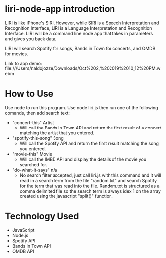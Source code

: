 # liri-node-app introduction
LIRI is like iPhone's SIRI. However, while SIRI is a Speech Interpretation and Recognition Interface, LIRI is a Language Interpretation and Recognition Interface. LIRI will be a command line node app that takes in parameters and gives you back data.

LIRI will search Spotify for songs, Bands in Town for concerts, and OMDB for movies.

Link to app demo: file:///Users/naldojozze/Downloads/Oct%202,%202019%2010_12%20PM.webm

# How to Use
Use node to run this program. Use node liri.js then run one of the following comands, then add search text:

- "concert-this" Artist
   - Will call the Bands In Town API and return the first result of a concert matching the artist that you entered.
- "spotify-this-song" Song
   - Will call the Spotify API and return the first result matching the song you entered.
- "movie-this" Movie
   - Will call the IMBD API and display the details of the movie you searched for.
- "do-what-it-says" n/a
   - No search filter accepted, just call liri.js with this command and it will read in a search term from the file "random.txt" and search Spotify for the term that was read into the file. Random.txt is structured as a comma delimited file so the search term is always idex 1 on the array created using the javascript "split()" function.

# Technology Used
* JavaScript
* Node.js
* Spotify API
* Bands in Town API
* OMDB API

